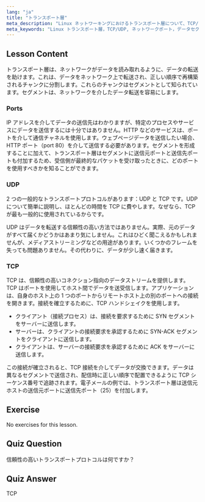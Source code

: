 ```yaml
---
lang: "ja"
title: "トランスポート層"
meta_description: "Linux ネットワーキングにおけるトランスポート層について、TCP/UDP プロトコル、ポート、データセグメンテーションを含めて学びます。データがどのように信頼性高く転送されるかを理解します。"
meta_keywords: "Linux トランスポート層，TCP/UDP, ネットワークポート，データセグメンテーション，Linux ネットワーキング，初心者向けチュートリアル，ネットワークプロトコル"
---
```


## Lesson Content

トランスポート層は、ネットワークがデータを読み取れるように、データの転送を助けます。これは、データをネットワーク上で転送され、正しい順序で再構築されるチャンクに分割します。これらのチャンクはセグメントとして知られています。セグメントは、ネットワークを介したデータ転送を容易にします。

### Ports

IP アドレスを介してデータの送信先はわかりますが、特定のプロセスやサービスにデータを送信するには十分ではありません。HTTP などのサービスは、ポートを介して通信チャネルを使用します。ウェブページデータを送信したい場合、HTTP ポート（port 80）を介して送信する必要があります。セグメントを形成することに加えて、トランスポート層はセグメントに送信元ポートと送信先ポートも付加するため、受信側が最終的なパケットを受け取ったときに、どのポートを使用すべきかを知ることができます。

### UDP

2 つの一般的なトランスポートプロトコルがあります：UDP と TCP です。UDP について簡単に説明し、ほとんどの時間を TCP に費やします。なぜなら、TCP が最も一般的に使用されているからです。

UDP はデータを転送する信頼性の高い方法ではありません。実際、元のデータがすべて届くかどうかはあまり気にしません。これはひどく聞こえるかもしれませんが、メディアストリーミングなどの用途があります。いくつかのフレームを失っても問題ありません。その代わりに、データが少し速く届きます。

### TCP

TCP は、信頼性の高いコネクション指向のデータストリームを提供します。TCP はポートを使用してホスト間でデータを送受信します。アプリケーションは、自身のホスト上の 1 つのポートからリモートホスト上の別のポートへの接続を開きます。接続を確立するために、TCP ハンドシェイクを使用します。

- クライアント（接続プロセス）は、接続を要求するために SYN セグメントをサーバーに送信します。
- サーバーは、クライアントの接続要求を承認するために SYN-ACK セグメントをクライアントに送信します。
- クライアントは、サーバーの接続要求を承認するために ACK をサーバーに送信します。

この接続が確立されると、TCP 接続を介してデータが交換できます。データは異なるセグメントで送信され、配信時に正しい順序で配置できるように TCP シーケンス番号で追跡されます。電子メールの例では、トランスポート層は送信元ホストの送信元ポートに送信先ポート（25）を付加します。

## Exercise

No exercises for this lesson.

## Quiz Question

信頼性の高いトランスポートプロトコルは何ですか？

## Quiz Answer

TCP
